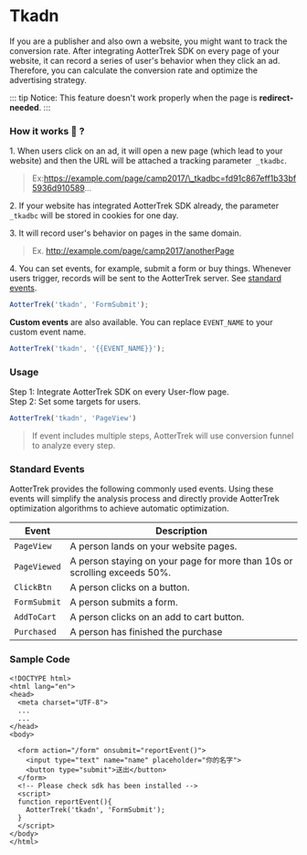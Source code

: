 # Tkadn

If you are a publisher and also own a website, you might want to track the conversion rate. After integrating AotterTrek SDK on every page of your website, it can record a series of user's behavior when they click an ad. Therefore, you can calculate the conversion rate and optimize the advertising strategy.

::: tip Notice:
This feature doesn't work properly when the page is **redirect-needed**.
:::

### How it works 🤔 ?

1\. When users click on an ad, it will open a new page (which lead to your website) and then the URL will be attached a tracking parameter` _tkadbc`.

> Ex:https://example.com/page/camp2017/\_tkadbc=fd91c867eff1b33bf5936d910589...

2\. If your website has integrated AotterTrek SDK already, the parameter `_tkadbc` will be stored in cookies for one day.

3\. It will record user's behavior on pages in the same domain.&#x20;

> Ex. http://example.com/page/camp2017/anotherPage

4\.  You can set events, for example, submit a form or buy things. Whenever users trigger, records will be sent to the AotterTrek server. See [standard events](tkadn.md#standard-events).

```javascript
AotterTrek('tkadn', 'FormSubmit');
```

**Custom events** are also available. You can replace `EVENT_NAME` to your custom event name.

```javascript
AotterTrek('tkadn', '{{EVENT_NAME}}');
```

### Usage&#x20;

Step 1: Integrate AotterTrek SDK on every User-flow page.\
Step 2: Set some targets for users. &#x20;

```javascript
AotterTrek('tkadn', 'PageView')
```

> &#x20;If event includes multiple steps, AotterTrek will use conversion funnel to analyze every step.

### Standard Events

AotterTrek provides the following commonly used events. Using these events will simplify the analysis process and directly provide AotterTrek optimization algorithms to achieve automatic optimization.

| Event        | Description                                                               |
| ------------ | ------------------------------------------------------------------------- |
| `PageView`   | A person lands on your website pages.                                     |
| `PageViewed` | A person staying on your page for more than 10s or scrolling exceeds 50%. |
| `ClickBtn`   | A person clicks on a button.                                              |
| `FormSubmit` | A person submits a form.                                                  |
| `AddToCart`  | A person clicks on an add to cart button.                                 |
| `Purchased`  | A person has finished the purchase                                        |

### Sample Code&#x20;

```markup
<!DOCTYPE html>
<html lang="en">
<head>
  <meta charset="UTF-8">
  ...
  ...
</head>
<body>

  <form action="/form" onsubmit="reportEvent()">
    <input type="text" name="name" placeholder="你的名字">
    <button type="submit">送出</button>
  </form>
  <!-- Please check sdk has been installed -->
  <script>
  function reportEvent(){
    AotterTrek('tkadn', 'FormSubmit');
  }
  </script>
</body>
</html>
```
